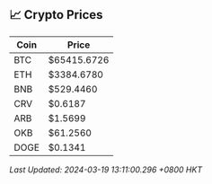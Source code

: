 ## 📈 Crypto Prices

| Coin | Price |
| ---- | ----- |
| BTC | $65415.6726 |
| ETH | $3384.6780 |
| BNB | $529.4460 |
| CRV | $0.6187 |
| ARB | $1.5699 |
| OKB | $61.2560 |
| DOGE | $0.1341 |

_Last Updated: 2024-03-19 13:11:00.296 +0800 HKT_